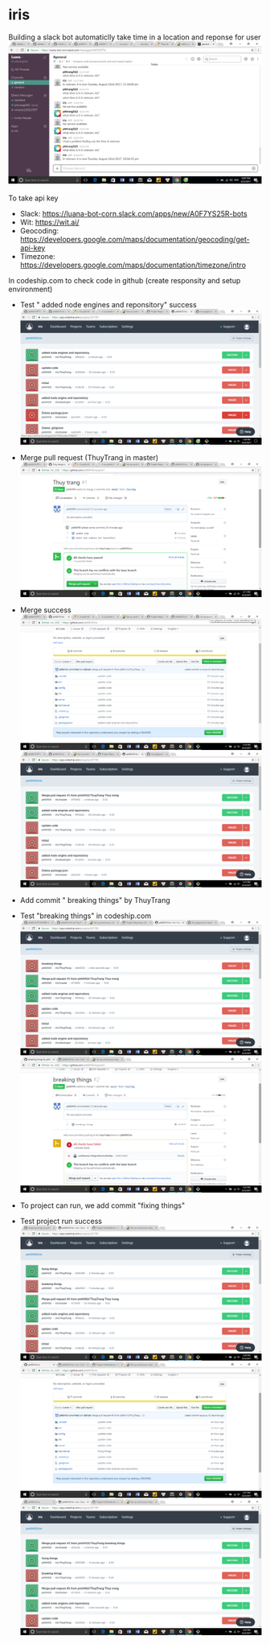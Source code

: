 # iris
Building a slack bot automaticlly take time in a location and reponse for user<br />
![](https://github.com/pttt0410/iris/blob/ThuyTrang/image/2017-08-22%20(15).png)
<br /> <br />
To take api key
+ Slack: https://luana-bot-corn.slack.com/apps/new/A0F7YS25R-bots
+ Wit: https://wit.ai/
+ Geocoding: https://developers.google.com/maps/documentation/geocoding/get-api-key
+ Timezone: https://developers.google.com/maps/documentation/timezone/intro

In codeship.com to check code in github (create responsity and setup environment)
+ Test " added node engines and reponsitory" success
![](https://github.com/pttt0410/iris/blob/ThuyTrang/image/2017-08-23%20(1).png)

+ Merge pull request (ThuyTrang in master)
![](https://github.com/pttt0410/iris/blob/ThuyTrang/image/2017-08-23%20(2).png)
+ Merge success
![](https://github.com/pttt0410/iris/blob/ThuyTrang/image/2017-08-23%20(6).png)
![](https://github.com/pttt0410/iris/blob/ThuyTrang/image/2017-08-23%20(7).png)
+ Add commit " breaking things" by ThuyTrang
+ Test "breaking things" in codeship.com
![](https://github.com/pttt0410/iris/blob/ThuyTrang/image/2017-08-23%20(9).png)
![](https://github.com/pttt0410/iris/blob/ThuyTrang/image/2017-08-23%20(10).png)
+ To project can run, we add commit "fixing things"
+ Test project run success
![](https://github.com/pttt0410/iris/blob/ThuyTrang/image/2017-08-23%20(12).png)
![](https://github.com/pttt0410/iris/blob/ThuyTrang/image/2017-08-23%20(14).png)
![](https://github.com/pttt0410/iris/blob/ThuyTrang/image/2017-08-23%20(15).png)
